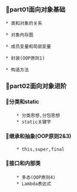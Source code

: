 ### 🎏part01面向对象基础

    * 类和对象的关系

    * 对象内存图

    * 成员变量和局部变量

    * 封装(OOP原则1)

    * 构造方法

### 🎏part02面向对象进阶

#### 🎈分类和static
        * 分类思想,分包思想
        * static关键字
    
#### 🎈继承和抽象(OOP原则2&3)
        * this,super,final
        
#### 🎈接口和内部类
        * 多态(OOP原则4)
        * Lambda表达式